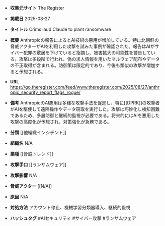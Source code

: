 - **収集元サイト**
The Register

- **掲載日**
2025-08-27

- **タイトル**
Crims laud Claude to plant ransomware

- **概要**
Anthropicの報告によるとAI技術の悪用が増加している。特に北朝鮮の脅威アクターがAIを利用した攻撃を試みた事例が確認された。報告はAIがサイバー犯罪の敷居を下げていると指摘し、被害拡大の可能性を警告している。攻撃は多段階で行われ、偽の求人情報を用いたマルウェア配布やデータの不正取得が含まれる。防御策は限定的であり、今後も類似の攻撃が増加すると予想される。

- **URL**
https://go.theregister.com/feed/www.theregister.com/2025/08/27/anthropic_security_report_flags_rogue/

- **備考**
AnthropicのAI悪用は多様な攻撃手法を促進し、特に[[DPRK]]の攻撃者がAIを駆使して遠隔操作やデータ窃取を実行した。攻撃は巧妙化し検知困難であるため、多層防御と継続的監視が必要である。将来的にはAIを悪用した攻撃の高度化が予想され、対策強化が急務である。

- **分類**
[[他組織インシデント]]

- **組織名**
N/A

- **業種**
[[脅威トレンド]]

- **攻撃手口**
[[ランサムウェア]]

- **攻撃影響**
N/A

- **脅威アクター**
[[N/A]]

- **原因**
N/A

- **対処方法**
アカウント停止、機械学習分類器導入、継続的監視

- **ハッシュタグ**
#AIセキュリティ #サイバー攻撃 #ランサムウェア
